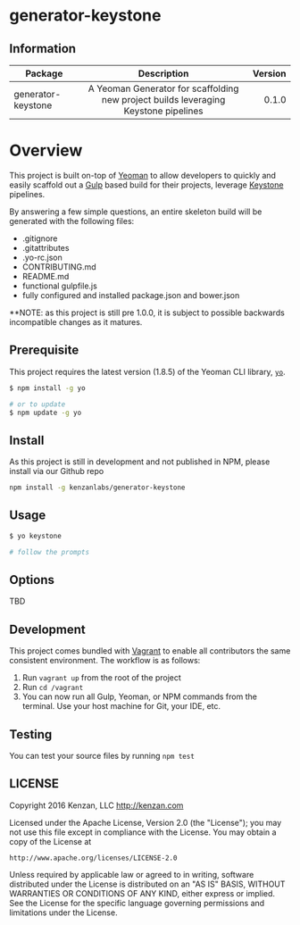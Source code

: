 # generator-keystone


## Information

| Package       | Description   | Version|
| ------------- |:-------------:| -----:|
| generator-keystone | A Yeoman Generator for scaffolding new project builds leveraging Keystone pipelines | 0.1.0 |

# Overview
This project is built on-top of [Yeoman][] to allow developers to quickly and easily scaffold out a [Gulp][] based
build for their projects, leverage [Keystone][] pipelines.

By answering a few simple questions, an entire skeleton build will be generated with the following files:

 - .gitignore
 - .gitattributes
 - .yo-rc.json
 - CONTRIBUTING.md
 - README.md
 - functional gulpfile.js
 - fully configured and installed package.json and bower.json

**NOTE: as this project is still pre 1.0.0, it is subject to possible backwards incompatible changes as it matures.

[Yeoman]: http://yeoman.io/
[Gulp]: http://gulpjs.com/
[Keystone]: https://github.com/kenzanlabs/keystone

## Prerequisite 

This project requires the latest version (1.8.5) of the Yeoman CLI library, [`yo`](https://www.npmjs.com/package/yo).

```bash
$ npm install -g yo

# or to update
$ npm update -g yo
```

## Install
As this project is still in development and not published in NPM, please install via our Github repo

```bash
npm install -g kenzanlabs/generator-keystone
```


## Usage

```bash
$ yo keystone

# follow the prompts
```

## Options
TBD

## Development
This project comes bundled with [Vagrant][] to enable all contributors the same consistent environment.  The workflow
is as follows:

1. Run `vagrant up` from the root of the project
2. Run `cd /vagrant`
3. You can now run all Gulp, Yeoman, or NPM commands from the terminal.  Use your host machine for Git, your IDE, etc.

[Vagrant]: https://www.vagrantup.com/

## Testing
You can test your source files by running `npm test`

## LICENSE
Copyright 2016 Kenzan, LLC <http://kenzan.com>

Licensed under the Apache License, Version 2.0 (the "License");
you may not use this file except in compliance with the License.
You may obtain a copy of the License at

    http://www.apache.org/licenses/LICENSE-2.0

Unless required by applicable law or agreed to in writing, software
distributed under the License is distributed on an "AS IS" BASIS,
WITHOUT WARRANTIES OR CONDITIONS OF ANY KIND, either express or implied.
See the License for the specific language governing permissions and
limitations under the License.